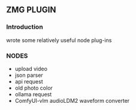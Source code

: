 ## ZMG PLUGIN

### Introduction
wrote some relatively useful node plug-ins

### NODES
 - upload video
 - json parser
 - api request
 - old photo color
 - ollama request
 - ComfyUI-vlm audioLDM2 waveform converter